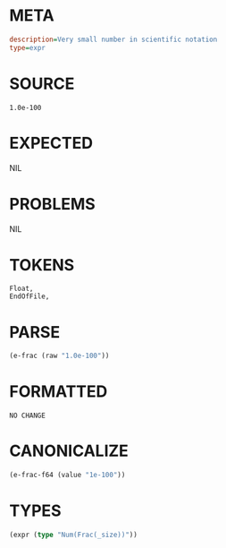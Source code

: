 # META
~~~ini
description=Very small number in scientific notation
type=expr
~~~
# SOURCE
~~~roc
1.0e-100
~~~
# EXPECTED
NIL
# PROBLEMS
NIL
# TOKENS
~~~zig
Float,
EndOfFile,
~~~
# PARSE
~~~clojure
(e-frac (raw "1.0e-100"))
~~~
# FORMATTED
~~~roc
NO CHANGE
~~~
# CANONICALIZE
~~~clojure
(e-frac-f64 (value "1e-100"))
~~~
# TYPES
~~~clojure
(expr (type "Num(Frac(_size))"))
~~~

